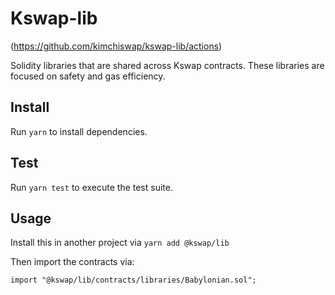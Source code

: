 # Kswap-lib

(https://github.com/kimchiswap/kswap-lib/actions)


Solidity libraries that are shared across Kswap contracts. These libraries are focused on safety and gas efficiency.

## Install

Run `yarn` to install dependencies.

## Test

Run `yarn test` to execute the test suite.

## Usage

Install this in another project via `yarn add @kswap/lib` 

Then import the contracts via:

```solidity
import "@kswap/lib/contracts/libraries/Babylonian.sol"; 
```
